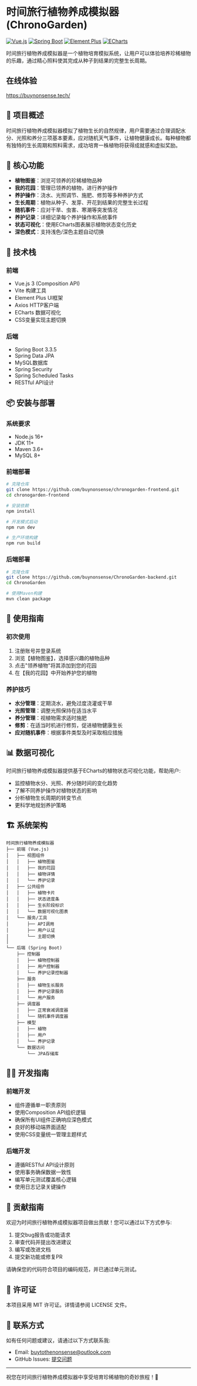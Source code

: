 # 时间旅行植物养成模拟器 (ChronoGarden)

[![Vue.js](https://img.shields.io/badge/Vue.js-3.x-4FC08D?logo=vue.js)](https://vuejs.org/)
[![Spring Boot](https://img.shields.io/badge/Spring%20Boot-3.3.5-6DB33F?logo=spring-boot)](https://spring.io/projects/spring-boot)
[![Element Plus](https://img.shields.io/badge/Element%20Plus-latest-409EFF?logo=element)](https://element-plus.org/)
[![ECharts](https://img.shields.io/badge/ECharts-5.x-AA344D?logo=apache-echarts)](https://echarts.apache.org/)

时间旅行植物养成模拟器是一个植物培育模拟系统，让用户可以体验培养珍稀植物的乐趣，通过精心照料使其完成从种子到结果的完整生长周期。

## 在线体验

https://buynonsense.tech/

## 🌱 项目概述

时间旅行植物养成模拟器模拟了植物生长的自然规律，用户需要通过合理调配水分、光照和养分三项基本要素，应对随机天气事件，让植物健康成长。每种植物都有独特的生长周期和照料需求，成功培育一株植物将获得成就感和虚拟奖励。

## 🌟 核心功能

- **植物图鉴**：浏览可领养的珍稀植物品种
- **我的花园**：管理已领养的植物，进行养护操作
- **养护操作**：浇水、光照调节、施肥、修剪等多种养护方式
- **生长周期**：植物从种子、发芽、开花到结果的完整生长过程
- **随机事件**：应对干旱、虫害、寒潮等突发情况
- **养护记录**：详细记录每个养护操作和系统事件
- **状态可视化**：使用ECharts图表展示植物状态变化历史
- **深色模式**：支持浅色/深色主题自动切换

## 🔧 技术栈

### 前端

- Vue.js 3 (Composition API)
- Vite 构建工具
- Element Plus UI框架
- Axios HTTP客户端
- ECharts 数据可视化
- CSS变量实现主题切换

### 后端

- Spring Boot 3.3.5
- Spring Data JPA
- MySQL数据库
- Spring Security
- Spring Scheduled Tasks
- RESTful API设计

## 📦 安装与部署

### 系统要求

- Node.js 16+
- JDK 11+
- Maven 3.6+
- MySQL 8+ 

### 前端部署

```bash
# 克隆仓库
git clone https://github.com/buynonsense/chronogarden-frontend.git
cd chronogarden-frontend

# 安装依赖
npm install

# 开发模式启动
npm run dev

# 生产环境构建
npm run build
```

### 后端部署

```bash
# 克隆仓库
git clone https://github.com/buynonsense/ChronoGarden-backend.git
cd ChronoGarden

# 使用Maven构建
mvn clean package
```

## 🌿 使用指南

### 初次使用

1. 注册账号并登录系统
2. 浏览【植物图鉴】，选择感兴趣的植物品种
3. 点击"领养植物"将其添加到您的花园
4. 在【我的花园】中开始养护您的植物

### 养护技巧

- **水分管理**：定期浇水，避免过度浇灌或干旱
- **光照管理**：调整光照保持在适当水平
- **养分管理**：视植物需求适时施肥
- **修剪**：在适当时机进行修剪，促进植物健康生长
- **应对随机事件**：根据事件类型及时采取相应措施

## 📊 数据可视化

时间旅行植物养成模拟器提供基于ECharts的植物状态可视化功能，帮助用户:

- 监控植物水分、光照、养分随时间的变化趋势
- 了解不同养护操作对植物状态的影响
- 分析植物生长周期的转变节点
- 更科学地规划养护策略

## 🏗️ 系统架构

```
时间旅行植物养成模拟器
├── 前端 (Vue.js)
│   ├── 视图组件
│   │   ├── 植物图鉴
│   │   ├── 我的花园
│   │   ├── 植物详情
│   │   └── 养护记录
│   ├── 公共组件
│   │   ├── 植物卡片
│   │   ├── 状态进度条
│   │   ├── 生长阶段标识
│   │   └── 数据可视化图表
│   └── 服务/工具
│       ├── API调用
│       ├── 用户认证
│       └── 主题切换
│
└── 后端 (Spring Boot)
    ├── 控制器
    │   ├── 植物控制器
    │   ├── 用户控制器
    │   └── 养护记录控制器
    ├── 服务
    │   ├── 植物生长服务
    │   ├── 养护记录服务
    │   └── 用户服务
    ├── 调度器
    │   ├── 正常衰减调度器
    │   └── 随机事件调度器
    ├── 模型
    │   ├── 植物
    │   ├── 用户
    │   └── 养护记录
    └── 数据访问
        └── JPA存储库
```

## 👨‍💻 开发指南

### 前端开发

- 组件遵循单一职责原则
- 使用Composition API组织逻辑
- 确保所有UI组件正确响应深色模式
- 良好的移动端界面适配
- 使用CSS变量统一管理主题样式

### 后端开发

- 遵循RESTful API设计原则
- 使用事务确保数据一致性
- 编写单元测试覆盖核心逻辑
- 使用日志记录关键操作

## 🤝 贡献指南

欢迎为时间旅行植物养成模拟器项目做出贡献！您可以通过以下方式参与:

1. 提交bug报告或功能请求
2. 审查代码并提出改进建议
3. 编写或改进文档
4. 提交新功能或修复PR

请确保您的代码符合项目的编码规范，并已通过单元测试。

## 📜 许可证

本项目采用 MIT 许可证。详情请参阅 LICENSE 文件。

## 📧 联系方式

如有任何问题或建议，请通过以下方式联系我:

- Email: buytothenonsense@outlook.com
- GitHub Issues: [提交问题](https://github.com/buynonsense/ChronoGarden-backend/issues)

---

祝您在时间旅行植物养成模拟器中享受培育珍稀植物的奇妙旅程！🌷

